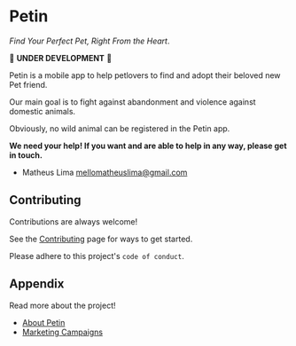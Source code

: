 # Petin

_Find Your Perfect Pet, Right From the Heart_.

🚧 **UNDER DEVELOPMENT** 🚧

Petin is a mobile app to help petlovers to find and adopt their beloved new Pet friend.

Our main goal is to fight against abandonment and violence against domestic animals.

Obviously, no wild animal can be registered in the Petin app.

**We need your help! If you want and are able to help in any way, please get in touch.**

* Matheus Lima <mellomatheuslima@gmail.com>

## Contributing

Contributions are always welcome!

See the [Contributing](docs/contributing.md) page for ways to get started.

Please adhere to this project's `code of conduct`.

## Appendix

Read more about the project!

* [About Petin](/docs/about.md)
* [Marketing Campaigns](/docs/campaign.md)
